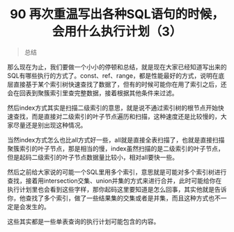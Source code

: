 <h1 align="center">90 再次重温写出各种SQL语句的时候，会用什么执行计划（3）</h1>



> 总结

那么现在为止，我们要做一个小小的停顿和总结，就是现在大家已经知道写出来的SQL有哪些执行的方式了。const、ref、range，都是性能最好的方式，说明在底层直接基于某个索引树快速查找了数据了，但有的时候可能你在用了索引之后，还会在回表到聚簇索引里查完整数据，接着根据其他条件来过滤。

然后index方式其实是扫描二级索引的意思，就是说不通过索引树的根节点开始快速查找，而是直接对二级索引的叶子节点遍历和扫描，这种速度还是比较慢的，大家尽量还是别出现这种情况。

当然index方式怎么也比all方式好一些，all就是直接全表扫描了，也就是直接扫描聚簇索引的叶子节点，那是相当的慢，index虽然扫描的是二级索引的叶子节点，但是起码二级索引的叶子节点数据量比较小，相对all要快一些。

然后之前给大家说的可能一个SQL里用多个索引，意思就是可能对多个索引树进行查找，接着用intersection交集、union并集的方式来进行合并，此时可能给你在执行计划里也会看到这些字样，那你起码这里要知道是怎么回事，其实他就是告诉你，他查找了多个索引，做了一些结果集的交集或者是并集，而且这种方式也不一定是会发生的。

这些其实都是一些单表查询的执行计划可能包含的内容。


